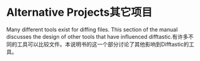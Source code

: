 # Alternative Projects其它项目

Many different tools exist for diffing files. This section of the
manual discusses the design of other tools that have influenced
difftastic.有许多不同的工具可以比较文件。本说明书的这一个部分讨论了其他影响到Difftastic的工具。

